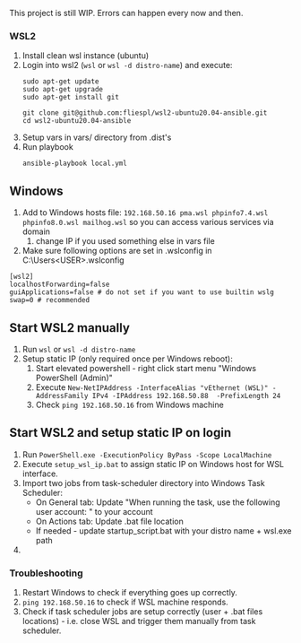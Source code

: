 This project is still WIP. Errors can happen every now and then.


### WSL2
1. Install clean wsl instance (ubuntu)
2. Login into wsl2 (`wsl` or `wsl -d distro-name`) and execute:
    ```
    sudo apt-get update
    sudo apt-get upgrade
    sudo apt-get install git
    
    git clone git@github.com:fliespl/wsl2-ubuntu20.04-ansible.git
    cd wsl2-ubuntu20.04-ansible
    ```
3. Setup vars in vars/ directory from .dist's
4. Run playbook
    ```
    ansible-playbook local.yml
    ```

## Windows
1. Add to Windows hosts file: `192.168.50.16 pma.wsl phpinfo7.4.wsl phpinfo8.0.wsl mailhog.wsl` so you can access various services via domain
   1. change IP if you used something else in vars file
2. Make sure following options are set in .wslconfig in C:\Users\<USER>\.wslconfig

```
[wsl2]
localhostForwarding=false
guiApplications=false # do not set if you want to use builtin wslg
swap=0 # recommended
```

## Start WSL2 manually
1. Run `wsl` or `wsl -d distro-name`
2. Setup static IP (only required once per Windows reboot):
   1. Start elevated powershell - right click start menu "Windows PowerShell (Admin)"
   2. Execute `New-NetIPAddress -InterfaceAlias "vEthernet (WSL)" -AddressFamily IPv4 -IPAddress 192.168.50.88  -PrefixLength 24`
   3. Check `ping 192.168.50.16` from Windows machine

## Start WSL2 and setup static IP on login
1. Run `PowerShell.exe -ExecutionPolicy ByPass -Scope LocalMachine`
3. Execute `setup_wsl_ip.bat` to assign static IP on Windows host for WSL interface.
4. Import two jobs from task-scheduler directory into Windows Task Scheduler:
   - On General tab: Update "When running the task, use the following user account: " to your account
   - On Actions tab: Update .bat file location
   - If needed - update startup_script.bat with your distro name + wsl.exe path
5. 


### Troubleshooting
1. Restart Windows to check if everything goes up correctly.
2. `ping 192.168.50.16` to check if WSL machine responds.
3. Check if task scheduler jobs are setup correctly (user + .bat files locations) - i.e. close WSL and trigger them manually from task scheduler.
